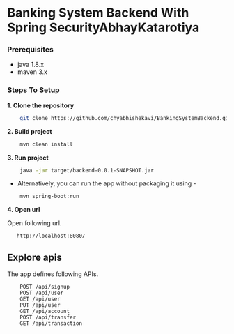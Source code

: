 # Banking System Backend With Spring SecurityAbhayKatarotiya

### Prerequisites
* java 1.8.x
* maven 3.x

### Steps To Setup

**1. Clone the repository**
```bash
    git clone https://github.com/chyabhishekavi/BankingSystemBackend.git
```

**2. Build project**
```bash
    mvn clean install
``` 

**3. Run project** 
```bash
    java -jar target/backend-0.0.1-SNAPSHOT.jar
``` 
- Alternatively, you can run the app without packaging it using -
```bash
    mvn spring-boot:run
```

**4. Open url**  
  
Open following url.
```
   http://localhost:8080/ 
```

  ## Explore apis 

The app defines following APIs. 
 
```   
    POST /api/signup   
    POST /api/user
    GET /api/user
    PUT /api/user
    GET /api/account
    POST /api/transfer
    GET /api/transaction      
```

